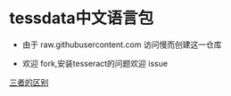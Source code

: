 # tessdata中文语言包
- 由于 raw.githubusercontent.com 访问慢而创建这一仓库

- 欢迎 fork,安装tesseract的问题欢迎 issue

[三者的区别](https://tesseract-ocr.github.io/tessdoc/Data-Files.html#special-data-files)